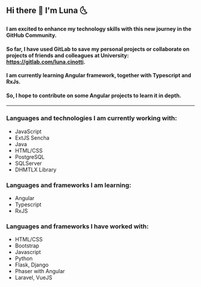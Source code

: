## Hi there 👋 I'm Luna 🌜

#### I am excited to enhance my technology skills with this new journey in the **GitHub Community**.
#### So far, I have used GitLab to save my personal projects or collaborate on projects of friends and colleagues at University: https://gitlab.com/luna.cinotti.


#### I am currently learning **Angular** framework, together with Typescript and RxJs. 
#### So, I hope to contribute on some Angular projects to learn it in depth.

---

### Languages and technologies I am currently working with:
* JavaScript
* ExtJS Sencha
* Java
* HTML/CSS
* PostgreSQL
* SQLServer
* DHMTLX Library

### Languages and frameworks I am learning:
* Angular
* Typescript
* RxJS
  
### Languages and frameworks I have worked with:
* HTML/CSS
* Bootstrap
* Javascript
* Python
* Flask, Django
* Phaser with Angular
* Laravel, VueJS

<!--
**luna-cinotti/luna-cinotti** is a ✨ _special_ ✨ repository because its `README.md` (this file) appears on your GitHub profile.

Here are some ideas to get you started:

- 🔭 I’m currently working on ...
- 🌱 I’m currently learning ...
- 👯 I’m looking to collaborate on ...
- 🤔 I’m looking for help with ...
- 💬 Ask me about ...
- 📫 How to reach me: ...
- 😄 Pronouns: ...
- ⚡ Fun fact: ...
-->
